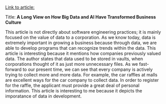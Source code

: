 [Link to article:](https://www.forbes.com/sites/ciocentral/2019/09/22/a-long-view-on-how-big-data-and-ai-have-transformed-business-culture/#4761f66c7b45)

Title: **A Long View on How Big Data and AI Have Transformed Business Culture**

This article is not directly about software engineering practices; it is mainly focused on the value of data to a corporation. As we know today, data is extremely important in growing a business because through data, we are able to develop programs that can recognize trends within the data. This article is interesting because it mentions how companies previously valued data. The author states that data used to be stored in vaults, when corporations thought of it as just more unnecessary files. As we fast-forward to our present time, we can see that every company is actively trying to collect more and more data. For example, the car raffles at malls are excellent ways for the car company to collect data. In order to register for the raffle, the applicant must provide a great deal of personal information. This article is interesting to me because it depicts the imporatance of data in development. 